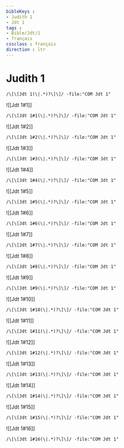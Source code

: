 ```yaml
---
bibleKeys : 
- Judith 1
- Jdt 1
tags : 
- Bible/Jdt/1
- français
cssclass : français
direction : ltr
---
```


# Judith 1

```query
/\[\[Jdt 1(\|.*)?\]\]/ -file:"COM Jdt 1"
```



![[Jdt 1#1]]

```query
/\[\[Jdt 1#1(\|.*)?\]\]/ -file:"COM Jdt 1"
```

![[Jdt 1#2]]

```query
/\[\[Jdt 1#2(\|.*)?\]\]/ -file:"COM Jdt 1"
```

![[Jdt 1#3]]

```query
/\[\[Jdt 1#3(\|.*)?\]\]/ -file:"COM Jdt 1"
```

![[Jdt 1#4]]

```query
/\[\[Jdt 1#4(\|.*)?\]\]/ -file:"COM Jdt 1"
```

![[Jdt 1#5]]

```query
/\[\[Jdt 1#5(\|.*)?\]\]/ -file:"COM Jdt 1"
```

![[Jdt 1#6]]

```query
/\[\[Jdt 1#6(\|.*)?\]\]/ -file:"COM Jdt 1"
```

![[Jdt 1#7]]

```query
/\[\[Jdt 1#7(\|.*)?\]\]/ -file:"COM Jdt 1"
```

![[Jdt 1#8]]

```query
/\[\[Jdt 1#8(\|.*)?\]\]/ -file:"COM Jdt 1"
```

![[Jdt 1#9]]

```query
/\[\[Jdt 1#9(\|.*)?\]\]/ -file:"COM Jdt 1"
```

![[Jdt 1#10]]

```query
/\[\[Jdt 1#10(\|.*)?\]\]/ -file:"COM Jdt 1"
```

![[Jdt 1#11]]

```query
/\[\[Jdt 1#11(\|.*)?\]\]/ -file:"COM Jdt 1"
```

![[Jdt 1#12]]

```query
/\[\[Jdt 1#12(\|.*)?\]\]/ -file:"COM Jdt 1"
```

![[Jdt 1#13]]

```query
/\[\[Jdt 1#13(\|.*)?\]\]/ -file:"COM Jdt 1"
```

![[Jdt 1#14]]

```query
/\[\[Jdt 1#14(\|.*)?\]\]/ -file:"COM Jdt 1"
```

![[Jdt 1#15]]

```query
/\[\[Jdt 1#15(\|.*)?\]\]/ -file:"COM Jdt 1"
```

![[Jdt 1#16]]

```query
/\[\[Jdt 1#16(\|.*)?\]\]/ -file:"COM Jdt 1"
```

